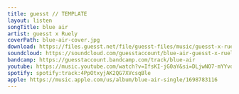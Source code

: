```yaml
---
title: guesst // TEMPLATE
layout: listen
songTitle: blue air
artist: guesst x Ruely
coverPath: blue-air-cover.jpg
download: https://files.guesst.net/file/guesst-files/music/guesst-x-ruely-blue-air.aif
soundcloud: https://soundcloud.com/guesstaccount/blue-air-guesst-x-ruely
bandcamp: https://guesstaccount.bandcamp.com/track/blue-air
youtube: https://music.youtube.com/watch?v=IfsKI-jG0aY&si=DLjwNO7-mYYvdHYe
spotify: spotify:track:4PpOtxyjAK2QG7XVcsqBle
apple: https://music.apple.com/us/album/blue-air-single/1698783116
---
```

